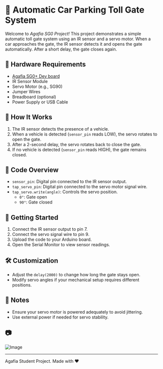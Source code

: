# 🚗 Automatic Car Parking Toll Gate System

Welcome to *Agafia SG0 Project!* This project demonstrates a simple automatic toll gate system using an IR sensor and a servo motor. When a car approaches the gate, the IR sensor detects it and opens the gate automatically. After a short delay, the gate closes again.

## 🔧 Hardware Requirements

- [Agafia SG0+ Dev board](https://www.sigmaic.com/products/agafia-sg0plus/3977629000000899558)
- IR Sensor Module
- Servo Motor (e.g., SG90)
- Jumper Wires
- Breadboard (optional)
- Power Supply or USB Cable

## 🧠 How It Works

1. The IR sensor detects the presence of a vehicle.
2. When a vehicle is detected (`sensor_pin` reads LOW), the servo rotates to open the gate.
3. After a 2-second delay, the servo rotates back to close the gate.
4. If no vehicle is detected (`sensor_pin` reads HIGH), the gate remains closed.

## 📄 Code Overview

- `sensor_pin`: Digital pin connected to the IR sensor output.
- `tap_servo_pin`: Digital pin connected to the servo motor signal wire.
- `tap_servo.write(angle)`: Controls the servo position.
  - `0°`: Gate open
  - `90°`: Gate closed

## 🚀 Getting Started

1. Connect the IR sensor output to pin 7.
2. Connect the servo signal wire to pin 9.
3. Upload the code to your Arduino board.
4. Open the Serial Monitor to view sensor readings.

## 🛠️ Customization

- Adjust the `delay(2000)` to change how long the gate stays open.
- Modify servo angles if your mechanical setup requires different positions.

## 📢 Notes

- Ensure your servo motor is powered adequately to avoid jittering.
- Use external power if needed for servo stability.

## 📷 
 
![Image](https://github.com/user-attachments/assets/23fd2ab5-7d7b-402e-a792-4dc3f28f4c7d)

---

Agafia Student Project. Made with ❤️ 
